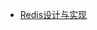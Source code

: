 - [Redis设计与实现](https://github.com/wonter/learning-distributed-storage/blob/master/sources/ebooks/%E3%80%8ARedis%E8%AE%BE%E8%AE%A1%E4%B8%8E%E5%AE%9E%E7%8E%B0%E3%80%8B.pdf)